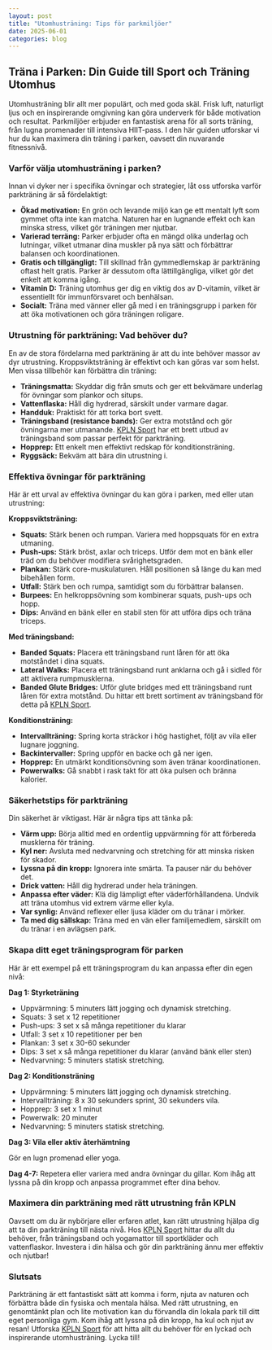 ```yaml
---
layout: post
title: "Utomhusträning: Tips för parkmiljöer"
date: 2025-06-01
categories: blog
---
```


## Träna i Parken: Din Guide till Sport och Träning Utomhus

Utomhusträning blir allt mer populärt, och med goda skäl. Frisk luft, naturligt ljus och en inspirerande omgivning kan göra underverk för både motivation och resultat. Parkmiljöer erbjuder en fantastisk arena för all sorts träning, från lugna promenader till intensiva HIIT-pass. I den här guiden utforskar vi hur du kan maximera din träning i parken, oavsett din nuvarande fitnessnivå.

### Varför välja utomhusträning i parken?

Innan vi dyker ner i specifika övningar och strategier, låt oss utforska varför parkträning är så fördelaktigt:

*   **Ökad motivation:** En grön och levande miljö kan ge ett mentalt lyft som gymmet ofta inte kan matcha. Naturen har en lugnande effekt och kan minska stress, vilket gör träningen mer njutbar.
*   **Varierad terräng:** Parker erbjuder ofta en mängd olika underlag och lutningar, vilket utmanar dina muskler på nya sätt och förbättrar balansen och koordinationen.
*   **Gratis och tillgängligt:** Till skillnad från gymmedlemskap är parkträning oftast helt gratis. Parker är dessutom ofta lättillgängliga, vilket gör det enkelt att komma igång.
*   **Vitamin D:** Träning utomhus ger dig en viktig dos av D-vitamin, vilket är essentiellt för immunförsvaret och benhälsan.
*   **Socialt:** Träna med vänner eller gå med i en träningsgrupp i parken för att öka motivationen och göra träningen roligare.

### Utrustning för parkträning: Vad behöver du?

En av de stora fördelarna med parkträning är att du inte behöver massor av dyr utrustning. Kroppsviktsträning är effektivt och kan göras var som helst. Men vissa tillbehör kan förbättra din träning:

*   **Träningsmatta:** Skyddar dig från smuts och ger ett bekvämare underlag för övningar som plankor och situps.
*   **Vattenflaska:** Håll dig hydrerad, särskilt under varmare dagar.
*   **Handduk:** Praktiskt för att torka bort svett.
*   **Träningsband (resistance bands):** Ger extra motstånd och gör övningarna mer utmanande. [KPLN Sport](https://www.kpln.se/category/sport) har ett brett utbud av träningsband som passar perfekt för parkträning.
*   **Hopprep:** Ett enkelt men effektivt redskap för konditionsträning.
*   **Ryggsäck:** Bekväm att bära din utrustning i.

### Effektiva övningar för parkträning

Här är ett urval av effektiva övningar du kan göra i parken, med eller utan utrustning:

**Kroppsviktsträning:**

*   **Squats:** Stärk benen och rumpan. Variera med hoppsquats för en extra utmaning.
*   **Push-ups:** Stärk bröst, axlar och triceps. Utför dem mot en bänk eller träd om du behöver modifiera svårighetsgraden.
*   **Plankan:** Stärk core-muskulaturen. Håll positionen så länge du kan med bibehållen form.
*   **Utfall:** Stärk ben och rumpa, samtidigt som du förbättrar balansen.
*   **Burpees:** En helkroppsövning som kombinerar squats, push-ups och hopp.
*   **Dips:** Använd en bänk eller en stabil sten för att utföra dips och träna triceps.

**Med träningsband:**

*   **Banded Squats:** Placera ett träningsband runt låren för att öka motståndet i dina squats.
*   **Lateral Walks:** Placera ett träningsband runt anklarna och gå i sidled för att aktivera rumpmusklerna.
*   **Banded Glute Bridges:** Utför glute bridges med ett träningsband runt låren för extra motstånd. Du hittar ett brett sortiment av träningsband för detta på [KPLN Sport](https://www.kpln.se/category/sport).

**Konditionsträning:**

*   **Intervallträning:** Spring korta sträckor i hög hastighet, följt av vila eller lugnare joggning.
*   **Backintervaller:** Spring uppför en backe och gå ner igen.
*   **Hopprep:** En utmärkt konditionsövning som även tränar koordinationen.
*   **Powerwalks:** Gå snabbt i rask takt för att öka pulsen och bränna kalorier.

### Säkerhetstips för parkträning

Din säkerhet är viktigast. Här är några tips att tänka på:

*   **Värm upp:** Börja alltid med en ordentlig uppvärmning för att förbereda musklerna för träning.
*   **Kyl ner:** Avsluta med nedvarvning och stretching för att minska risken för skador.
*   **Lyssna på din kropp:** Ignorera inte smärta. Ta pauser när du behöver det.
*   **Drick vatten:** Håll dig hydrerad under hela träningen.
*   **Anpassa efter väder:** Klä dig lämpligt efter väderförhållandena. Undvik att träna utomhus vid extrem värme eller kyla.
*   **Var synlig:** Använd reflexer eller ljusa kläder om du tränar i mörker.
*   **Ta med dig sällskap:** Träna med en vän eller familjemedlem, särskilt om du tränar i en avlägsen park.

### Skapa ditt eget träningsprogram för parken

Här är ett exempel på ett träningsprogram du kan anpassa efter din egen nivå:

**Dag 1: Styrketräning**

*   Uppvärmning: 5 minuters lätt jogging och dynamisk stretching.
*   Squats: 3 set x 12 repetitioner
*   Push-ups: 3 set x så många repetitioner du klarar
*   Utfall: 3 set x 10 repetitioner per ben
*   Plankan: 3 set x 30-60 sekunder
*   Dips: 3 set x så många repetitioner du klarar (använd bänk eller sten)
*   Nedvarvning: 5 minuters statisk stretching.

**Dag 2: Konditionsträning**

*   Uppvärmning: 5 minuters lätt jogging och dynamisk stretching.
*   Intervallträning: 8 x 30 sekunders sprint, 30 sekunders vila.
*   Hopprep: 3 set x 1 minut
*   Powerwalk: 20 minuter
*   Nedvarvning: 5 minuters statisk stretching.

**Dag 3: Vila eller aktiv återhämtning**

Gör en lugn promenad eller yoga.

**Dag 4-7:** Repetera eller variera med andra övningar du gillar. Kom ihåg att lyssna på din kropp och anpassa programmet efter dina behov.

### Maximera din parkträning med rätt utrustning från KPLN

Oavsett om du är nybörjare eller erfaren atlet, kan rätt utrustning hjälpa dig att ta din parkträning till nästa nivå. Hos [KPLN Sport](https://www.kpln.se/category/sport) hittar du allt du behöver, från träningsband och yogamattor till sportkläder och vattenflaskor. Investera i din hälsa och gör din parkträning ännu mer effektiv och njutbar!

### Slutsats

Parkträning är ett fantastiskt sätt att komma i form, njuta av naturen och förbättra både din fysiska och mentala hälsa. Med rätt utrustning, en genomtänkt plan och lite motivation kan du förvandla din lokala park till ditt eget personliga gym. Kom ihåg att lyssna på din kropp, ha kul och njut av resan! Utforska [KPLN Sport](https://www.kpln.se/category/sport) för att hitta allt du behöver för en lyckad och inspirerande utomhusträning. Lycka till!
